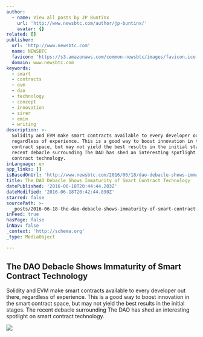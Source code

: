 ```yaml
---
author:
  - name: View all posts by JP Buntinx
    url: 'http://www.newsbtc.com/author/jp-buntinx/'
    avatar: {}
related: []
publisher:
  url: 'http://www.newsbtc.com'
  name: NEWSBTC
  favicon: 'https://s3.amazonaws.com/common-newsbtc/images/favicon.ico'
  domain: www.newsbtc.com
keywords:
  - smart
  - contracts
  - evm
  - dao
  - technology
  - concept
  - innovation
  - sirer
  - emin
  - writing
description: >-
  Solidity and EVM make smart contracts available to every developer out there,
  regardless of experience. This is a good way to boost innovation in the smart
  contract space, but may not yield the best results in the initial stages. The
  recent debacle surrounding The DAO has shed an interesting spotlight on smart
  contract technology.
inLanguage: en
app_links: []
isBasedOnUrl: 'http://www.newsbtc.com/2016/06/18/dao-debacle-shows-immaturity-smart-contract/'
title: The DAO Debacle Shows Immaturity of Smart Contract Technology
datePublished: '2016-06-18T20:44:44.203Z'
dateModified: '2016-06-18T20:42:44.890Z'
starred: false
sourcePath: >-
  _posts/2016-06-18-the-dao-debacle-shows-immaturity-of-smart-contract-technolog.md
inFeed: true
hasPage: false
inNav: false
_context: 'http://schema.org'
_type: MediaObject

---
```

<article style=""><h1>The DAO Debacle Shows Immaturity of Smart Contract Technology</h1><p>Solidity and EVM make smart contracts available to every developer out there, regardless of experience. This is a good way to boost innovation in the smart contract space, but may not yield the best results in the initial stages. The recent debacle surrounding The DAO has shed an interesting spotlight on smart contract technology.</p><img src="http://s3.amazonaws.com/main-newsbtc-images/2016/06/18153136/shutterstock_386722960.jpg" /></article>